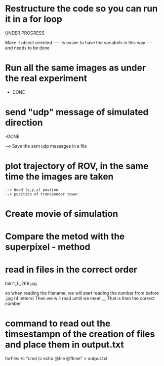 
# Restructure the code so you can run it in a for loop

UNDER PROGRESS

Make it object oriented --- its easier to have the variabels in this way --- and needs to be done



# Run all the same images as under the real experiment
- DONE


# send "udp" message of simulated direction
-DONE

--> Save the sent udp messages in a file

# plot trajectory of ROV, in the same time the images are taken
    --> Need (x,y,z) postion
    --> position of transponder tower
    
    
       
# Create movie of simulation

# Compare the metod with the superpixel - method


# read in files in the correct order

tokt1_L_268.jpg

so when reading the filename, we will start reading the number from  before .jpg (4 letters)
Then we will read untill we meet __ 
That is then the correct number


# command to read out the timsestampn of the creation of files  and place them in output.txt
 
forfiles /c "cmd /c echo @file @ftime" > output.txt